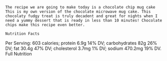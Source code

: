     The recipe we are going to make today is a chocolate chip mug cake
    This is my own version of the chocolate microwave mug cake. This chocolaty fudgy treat is truly decadent and great for nights when I need a yummy dessert that is ready in less than 10 minutes! Chocolate chips make this recipe even better.

    Nutrition Facts
Per Serving:
603 calories; protein 6.9g 14% DV; carbohydrates 82g 26% DV; fat 30.4g 47% DV; cholesterol 3.7mg 1% DV; sodium 470.2mg 19% DV. Full Nutrition